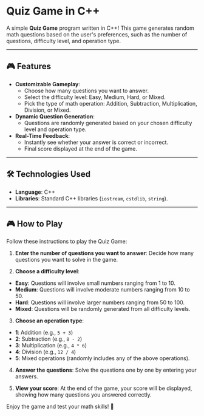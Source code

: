 # Quiz Game in C++

A simple **Quiz Game** program written in C++! This game generates random math questions based on the user's preferences, such as the number of questions, difficulty level, and operation type.

---

## 🎮 Features

- **Customizable Gameplay**:
  - Choose how many questions you want to answer.
  - Select the difficulty level: Easy, Medium, Hard, or Mixed.
  - Pick the type of math operation: Addition, Subtraction, Multiplication, Division, or Mixed.
- **Dynamic Question Generation**:
  - Questions are randomly generated based on your chosen difficulty level and operation type.
- **Real-Time Feedback**:
  - Instantly see whether your answer is correct or incorrect.
  - Final score displayed at the end of the game.

---

## 🛠️ Technologies Used

- **Language**: C++
- **Libraries**: Standard C++ libraries (`iostream`, `cstdlib`, `string`).

---

## 🎮 How to Play

Follow these instructions to play the Quiz Game:

1. **Enter the number of questions you want to answer**: Decide how many questions you want to solve in the game.

2. **Choose a difficulty level**:

- **Easy**: Questions will involve small numbers ranging from 1 to 10.
- **Medium**: Questions will involve moderate numbers ranging from 10 to 50.
- **Hard**: Questions will involve larger numbers ranging from 50 to 100.
- **Mixed**: Questions will be randomly generated from all difficulty levels.

3. **Choose an operation type**:

- **1**: Addition (e.g., `5 + 3`)
- **2**: Subtraction (e.g., `8 - 2`)
- **3**: Multiplication (e.g., `4 * 6`)
- **4**: Division (e.g., `12 / 4`)
- **5**: Mixed operations (randomly includes any of the above operations).

4. **Answer the questions**: Solve the questions one by one by entering your answers.

5. **View your score**: At the end of the game, your score will be displayed, showing how many questions you answered correctly.

Enjoy the game and test your math skills! 🎉

